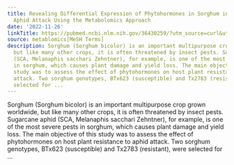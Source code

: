 ```yaml
---
title: Revealing Differential Expression of Phytohormones in Sorghum in Response to
  Aphid Attack Using the Metabolomics Approach
date: '2022-11-26'
linkTitle: https://pubmed.ncbi.nlm.nih.gov/36430259/?utm_source=curl&utm_medium=rss&utm_campaign=pubmed-2&utm_content=1Zkrxt7ktlCbHBXEV3v65xxSnkSWNsJ1A6Fq3gBniKhGfIUslK&fc=20210907212339&ff=20221129201244&v=2.17.8
source: metablomics[MeSH Terms]
description: Sorghum (Sorghum bicolor) is an important multipurpose crop grown worldwide,
  but like many other crops, it is often threatened by insect pests. Sugarcane aphid
  (SCA, Melanaphis sacchari Zehntner), for example, is one of the most severe pests
  in sorghum, which causes plant damage and yield loss. The main objective of this
  study was to assess the effect of phytohormones on host plant resistance to aphid
  attack. Two sorghum genotypes, BTx623 (susceptible) and Tx2783 (resistant), were
  selected for ...
---
```

Sorghum (Sorghum bicolor) is an important multipurpose crop grown worldwide, but like many other crops, it is often threatened by insect pests. Sugarcane aphid (SCA, Melanaphis sacchari Zehntner), for example, is one of the most severe pests in sorghum, which causes plant damage and yield loss. The main objective of this study was to assess the effect of phytohormones on host plant resistance to aphid attack. Two sorghum genotypes, BTx623 (susceptible) and Tx2783 (resistant), were selected for ...